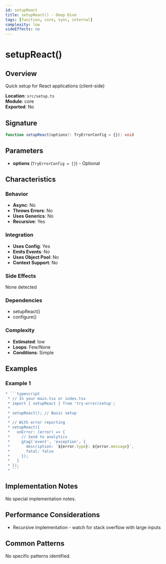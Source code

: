 ```yaml
---
id: setupReact
title: setupReact() - Deep Dive
tags: [function, core, sync, internal]
complexity: low
sideEffects: no
---
```


# setupReact()

## Overview
Quick setup for React applications (client-side)

**Location**: `src/setup.ts`  
**Module**: core  
**Exported**: No  

## Signature
```typescript
function setupReact(options?: TryErrorConfig = {}): void
```

## Parameters
- **options** (`TryErrorConfig = {}`) - Optional

## Characteristics

### Behavior
- **Async**: No
- **Throws Errors**: No
- **Uses Generics**: No
- **Recursive**: Yes

### Integration
- **Uses Config**: Yes
- **Emits Events**: No
- **Uses Object Pool**: No
- **Context Support**: No

### Side Effects
None detected

### Dependencies
- setupReact()
- configure()

### Complexity
- **Estimated**: low
- **Loops**: Few/None
- **Conditions**: Simple


## Examples

### Example 1
```typescript
* ```typescript
 * // In your main.tsx or index.tsx
 * import { setupReact } from 'try-error/setup';
 *
 * setupReact(); // Basic setup
 *
 * // With error reporting
 * setupReact({
 *   onError: (error) => {
 *     // Send to analytics
 *     gtag('event', 'exception', {
 *       description: `${error.type}: ${error.message}`,
 *       fatal: false
 *     });
 *   }
 * });
 * ```
```



## Implementation Notes
No special implementation notes.

## Performance Considerations
- Recursive implementation - watch for stack overflow with large inputs

## Common Patterns
No specific patterns identified.
